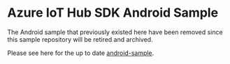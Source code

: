 # Azure IoT Hub SDK Android Sample

The Android sample that previously existed here have been removed since this sample repository will be retired and archived.

Please see here for the up to date [android-sample](https://github.com/Azure/azure-iot-sdk-java/tree/main/device/iot-device-samples/android-sample).
